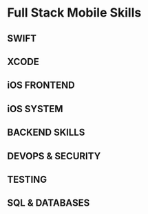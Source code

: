 # Full Stack Mobile Skills
## SWIFT
## XCODE
## iOS FRONTEND
## iOS SYSTEM
## BACKEND SKILLS
## DEVOPS & SECURITY
## TESTING
## SQL & DATABASES
